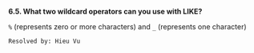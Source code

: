 **6.5. What two wildcard operators can you use with LIKE?**

`%` (represents zero or more characters) and `_` (represents one character)

`Resolved by: Hieu Vu`
